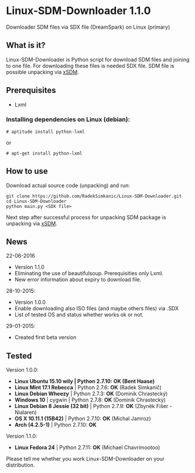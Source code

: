 # Linux-SDM-Downloader 1.1.0
Downloader SDM files via SDX file (DreamSpark) on Linux (primary)

## What is it?
Linux-SDM-Downloader is Python script for download SDM files and joining to one file. For downloading these files is needed SDX file. SDM file is possible unpacking via [xSDM](https://github.com/v3l0c1r4pt0r/xSDM).

## Prerequisites
- Lxml

### Installing dependencies on Linux (debian):
```
# aptitude install python-lxml
```
or
```
# apt-get install python-lxml
```

## How to use
Download actual source code (unpacking) and run:
```
git clone https://github.com/RadekSimkanic/Linux-SDM-Downloader.git
cd Linux-SDM-Downloader
python main.py <SDX file>
```

Next step after successful process for unpacking SDM package is unpacking via [xSDM](https://github.com/v3l0c1r4pt0r/xSDM).

## News
22-06-2016
- Version 1.1.0
- Eliminating the use of beautifulsoup. Prerequisities only Lxml.
- New error information about expiry to download file.

28-10-2015:
- Version 1.0.0
- Enable downloading also ISO files (and maybe others files) via .SDX
- List of tested OS and status whether works ok or not.

29-01-2015:
- Created first beta version

## Tested
Version 1.0.0:
- **Linux Ubuntu 15.10 wily | Python 2.7.10: OK (Bent Haase)**
- **Linux Mint 17.1 Rebecca** | Python 2.7.6: **OK** (Radek Simkanič)
- **Linux Debian Wheezy** | Python 2.7.3: **OK** (Dominik Chrastecký)
- **Windows 10** | cygwin | Python 2.7.8: **OK** (Dominik Chrastecký)
- **Linux Debian 8 Jessie (32 bit)** | Python 2.7.9: **OK** (Zbyněk Fišer - Nialaren)
- **OS X 10.11.1 (15B42)** | Python 2.7.10: **OK** (Michal Jamroz)
- **Arch (4.2.5-1)** | Python 2.7.10: **OK**

Version 1.1.0:
- **Linux Fedora 24** | Python 2.7.11: **OK** (Michael Chavrimootoo)

Please tell me whether you work Linux-SDM-Downloader on your distribution.
